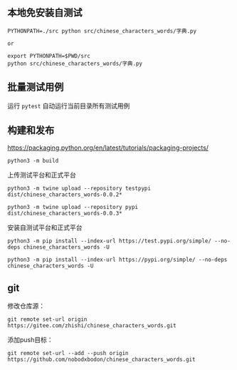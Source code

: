 
## 本地免安装自测试

```
PYTHONPATH=./src python src/chinese_characters_words/字典.py

or

export PYTHONPATH=$PWD/src
python src/chinese_characters_words/字典.py
```

## 批量测试用例

运行 `pytest` 自动运行当前目录所有测试用例

## 构建和发布

https://packaging.python.org/en/latest/tutorials/packaging-projects/
```
python3 -m build
```

上传测试平台和正式平台
```
python3 -m twine upload --repository testpypi dist/chinese_characters_words-0.0.2*

python3 -m twine upload --repository pypi dist/chinese_characters_words-0.0.3*
```

安装自测试平台和正式平台
```
python3 -m pip install --index-url https://test.pypi.org/simple/ --no-deps chinese_characters_words -U

python3 -m pip install --index-url https://pypi.org/simple/ --no-deps chinese_characters_words -U
```

## git

修改仓库源：
```
git remote set-url origin https://gitee.com/zhishi/chinese_characters_words.git
```

添加push目标：
```
git remote set-url --add --push origin  https://github.com/nobodxbodon/chinese_characters_words.git
```